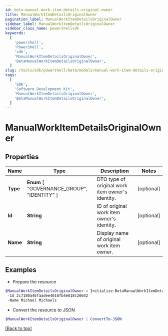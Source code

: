 ```yaml
---
id: beta-manual-work-item-details-original-owner
title: ManualWorkItemDetailsOriginalOwner
pagination_label: ManualWorkItemDetailsOriginalOwner
sidebar_label: ManualWorkItemDetailsOriginalOwner
sidebar_class_name: powershellsdk
keywords:
  [
    'powershell',
    'PowerShell',
    'sdk',
    'ManualWorkItemDetailsOriginalOwner',
    'BetaManualWorkItemDetailsOriginalOwner',
  ]
slug: /tools/sdk/powershell/beta/models/manual-work-item-details-original-owner
tags:
  [
    'SDK',
    'Software Development Kit',
    'ManualWorkItemDetailsOriginalOwner',
    'BetaManualWorkItemDetailsOriginalOwner',
  ]
---
```


# ManualWorkItemDetailsOriginalOwner

## Properties

| Name | Type | Description | Notes |
| --- | --- | --- | --- |
| **Type** | **Enum** [ "GOVERNANCE_GROUP", "IDENTITY" ] | DTO type of original work item owner's identity. | [optional] |
| **Id** | **String** | ID of original work item owner's identity. | [optional] |
| **Name** | **String** | Display name of original work item owner. | [optional] |

## Examples

- Prepare the resource

```powershell
$ManualWorkItemDetailsOriginalOwner = Initialize-BetaManualWorkItemDetailsOriginalOwner  -Type IDENTITY `
 -Id 2c7180a46faadee4016fb4e018c20642 `
 -Name Michael Michaels
```

- Convert the resource to JSON

```powershell
$ManualWorkItemDetailsOriginalOwner | ConvertTo-JSON
```

[[Back to top]](#)
